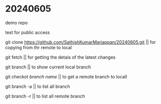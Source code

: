 # 20240605
demo repo 


test for public access


git clone https://github.com/SathishKumarMariappan/20240605.git || for copying from thr remote to local 

git fetch || for getting the detais of the latest changes 

git branch || to show current local branch 

git checkot *branch name*  || to get a remote branch to locall

git branch -a || to list all branch 

git branch -r || to list all remote branch

